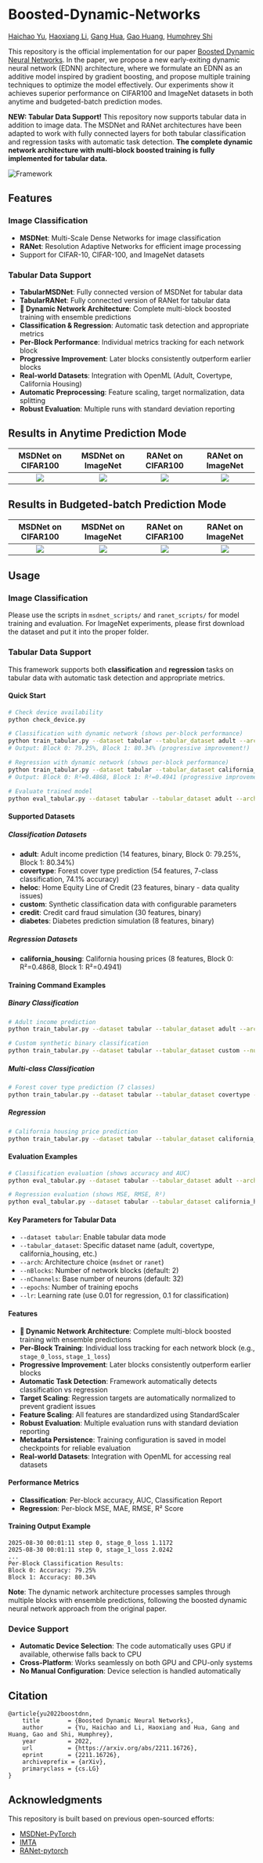# Boosted-Dynamic-Networks
[Haichao Yu](mailto:haichao.yu@outlook.com), [Haoxiang Li](http://blog.haoxiang.org/haoxiang.html), [Gang Hua](https://www.ganghua.org), [Gao Huang](http://www.gaohuang.net), [Humphrey Shi](https://www.humphreyshi.com)

This repository is the official implementation for our paper [Boosted Dynamic Neural Networks](https://arxiv.org/abs/2211.16726). In the paper, we propose a new early-exiting dynamic neural network (EDNN) architecture, where we formulate an EDNN as an additive model inspired by gradient boosting, and propose multiple training techniques to optimize the model effectively. Our experiments show it achieves superior performance on CIFAR100 and ImageNet datasets in both anytime and budgeted-batch prediction modes.

**NEW: Tabular Data Support!** This repository now supports tabular data in addition to image data. The MSDNet and RANet architectures have been adapted to work with fully connected layers for both tabular classification and regression tasks with automatic task detection. **The complete dynamic network architecture with multi-block boosted training is fully implemented for tabular data.**

![Framework](figures/arch.png)

## Features

### Image Classification
- **MSDNet**: Multi-Scale Dense Networks for image classification
- **RANet**: Resolution Adaptive Networks for efficient image processing
- Support for CIFAR-10, CIFAR-100, and ImageNet datasets

### Tabular Data Support
- **TabularMSDNet**: Fully connected version of MSDNet for tabular data
- **TabularRANet**: Fully connected version of RANet for tabular data
- **🎯 Dynamic Network Architecture**: Complete multi-block boosted training with ensemble predictions
- **Classification & Regression**: Automatic task detection and appropriate metrics
- **Per-Block Performance**: Individual metrics tracking for each network block
- **Progressive Improvement**: Later blocks consistently outperform earlier blocks
- **Real-world Datasets**: Integration with OpenML (Adult, Covertype, California Housing)
- **Automatic Preprocessing**: Feature scaling, target normalization, data splitting
- **Robust Evaluation**: Multiple runs with standard deviation reporting

## Results in Anytime Prediction Mode
| MSDNet on CIFAR100 | MSDNet on ImageNet | RANet on CIFAR100 | RANet on ImageNet |
|:---:|:---:|:---:|:---:|
| [![](figures/cifar100_any_msdnet.png)]()  | [![](figures/imagenet_any_msdnet.png)]() | [![](figures/cifar100_any_ranet.png)]() | [![](figures/imagenet_any_ranet.png)]()|

## Results in Budgeted-batch Prediction Mode
| MSDNet on CIFAR100 | MSDNet on ImageNet | RANet on CIFAR100 | RANet on ImageNet |
|:---:|:---:|:---:|:---:|
| [![](figures/cifar100_dynamic_msdnet.png)]()  | [![](figures/imagenet_dynamic_msdnet.png)]() | [![](figures/cifar100_dynamic_ranet.png)]() | [![](figures/imagenet_dynamic_ranet.png)]()|

## Usage 

### Image Classification
Please use the scripts in `msdnet_scripts/` and `ranet_scripts/` for model training and evaluation. For ImageNet experiments, please first download the dataset and put it into the proper folder.

### Tabular Data Support

This framework supports both **classification** and **regression** tasks on tabular data with automatic task detection and appropriate metrics.

#### Quick Start
```bash
# Check device availability
python check_device.py

# Classification with dynamic network (shows per-block performance)
python train_tabular.py --dataset tabular --tabular_dataset adult --arch msdnet --epochs 1 --nBlocks 2
# Output: Block 0: 79.25%, Block 1: 80.34% (progressive improvement!)

# Regression with dynamic network (shows per-block performance)
python train_tabular.py --dataset tabular --tabular_dataset california_housing --arch msdnet --epochs 1 --nBlocks 2 --lr 0.01
# Output: Block 0: R²=0.4868, Block 1: R²=0.4941 (progressive improvement!)

# Evaluate trained model
python eval_tabular.py --dataset tabular --tabular_dataset adult --arch msdnet --evaluate-from results/exp_xxx/best_model.pth
```

#### Supported Datasets

##### Classification Datasets
- **adult**: Adult income prediction (14 features, binary, Block 0: 79.25%, Block 1: 80.34%)
- **covertype**: Forest cover type prediction (54 features, 7-class classification, 74.1% accuracy)
- **heloc**: Home Equity Line of Credit (23 features, binary - data quality issues)
- **custom**: Synthetic classification data with configurable parameters
- **credit**: Credit card fraud simulation (30 features, binary)
- **diabetes**: Diabetes prediction simulation (8 features, binary)

##### Regression Datasets
- **california_housing**: California housing prices (8 features, Block 0: R²=0.4868, Block 1: R²=0.4941)

#### Training Command Examples

##### Binary Classification
```bash
# Adult income prediction
python train_tabular.py --dataset tabular --tabular_dataset adult --arch msdnet --epochs 10 --nBlocks 3

# Custom synthetic binary classification
python train_tabular.py --dataset tabular --tabular_dataset custom --num_features 20 --num_classes 2 --arch ranet
```

##### Multi-class Classification
```bash
# Forest cover type prediction (7 classes)
python train_tabular.py --dataset tabular --tabular_dataset covertype --arch msdnet --epochs 5 --nBlocks 2
```

##### Regression
```bash
# California housing price prediction
python train_tabular.py --dataset tabular --tabular_dataset california_housing --arch msdnet --epochs 10 --lr 0.01
```

#### Evaluation Examples
```bash
# Classification evaluation (shows accuracy and AUC)
python eval_tabular.py --dataset tabular --tabular_dataset adult --arch msdnet --evaluate-from results/exp_xxx/best_model.pth

# Regression evaluation (shows MSE, RMSE, R²)
python eval_tabular.py --dataset tabular --tabular_dataset california_housing --arch msdnet --evaluate-from results/exp_xxx/best_model.pth
```

#### Key Parameters for Tabular Data
- `--dataset tabular`: Enable tabular data mode
- `--tabular_dataset`: Specific dataset name (adult, covertype, california_housing, etc.)
- `--arch`: Architecture choice (`msdnet` or `ranet`)
- `--nBlocks`: Number of network blocks (default: 2)
- `--nChannels`: Base number of neurons (default: 32)
- `--epochs`: Number of training epochs
- `--lr`: Learning rate (use 0.01 for regression, 0.1 for classification)

#### Features
- **🎯 Dynamic Network Architecture**: Complete multi-block boosted training with ensemble predictions
- **Per-Block Training**: Individual loss tracking for each network block (e.g., `stage_0_loss`, `stage_1_loss`)
- **Progressive Improvement**: Later blocks consistently outperform earlier blocks
- **Automatic Task Detection**: Framework automatically detects classification vs regression
- **Target Scaling**: Regression targets are automatically normalized to prevent gradient issues  
- **Feature Scaling**: All features are standardized using StandardScaler
- **Robust Evaluation**: Multiple evaluation runs with standard deviation reporting
- **Metadata Persistence**: Training configuration is saved in model checkpoints for reliable evaluation
- **Real-world Datasets**: Integration with OpenML for accessing real datasets

#### Performance Metrics
- **Classification**: Per-block accuracy, AUC, Classification Report
- **Regression**: Per-block MSE, MAE, RMSE, R² Score

#### Training Output Example
```
2025-08-30 00:01:11 step 0, stage_0_loss 1.1172
2025-08-30 00:01:11 step 0, stage_1_loss 2.0242
...
Per-Block Classification Results:
Block 0: Accuracy: 79.25%
Block 1: Accuracy: 80.34%
```

**Note**: The dynamic network architecture processes samples through multiple blocks with ensemble predictions, following the boosted dynamic neural network approach from the original paper.

### Device Support
- **Automatic Device Selection**: The code automatically uses GPU if available, otherwise falls back to CPU
- **Cross-Platform**: Works seamlessly on both GPU and CPU-only systems
- **No Manual Configuration**: Device selection is handled automatically

## Citation
```
@article{yu2022boostdnn,
	title        = {Boosted Dynamic Neural Networks},
	author       = {Yu, Haichao and Li, Haoxiang and Hua, Gang and Huang, Gao and Shi, Humphrey},
	year         = 2022,
	url          = {https://arxiv.org/abs/2211.16726},
	eprint       = {2211.16726},
	archiveprefix = {arXiv},
	primaryclass = {cs.LG}
}
```

## Acknowledgments
This repository is built based on previous open-sourced efforts:
* [MSDNet-PyTorch](https://github.com/kalviny/MSDNet-PyTorch)
* [IMTA](https://github.com/kalviny/IMTA)
* [RANet-pytorch](https://github.com/yangle15/RANet-pytorch)
